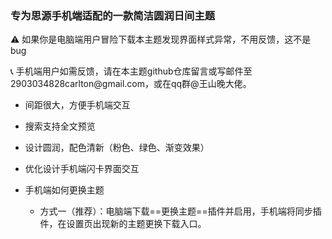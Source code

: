 ### 专为思源手机端适配的一款简洁圆润日间主题

⚠ 如果你是电脑端用户冒险下载本主题发现界面样式异常，不用反馈，这不是bug

📞 手机端用户如需反馈，请在本主题github仓库留言或写邮件至2903034828carlton\@gmail.com，或在qq群@王山晚大佬。

*   间距很大，方便手机端交互

*   搜索支持全文预览

*   设计圆润，配色清新（粉色、绿色、渐变效果）

*   优化设计手机端闪卡界面交互





*   手机端如何更换主题

    *   方式一（推荐）：电脑端下载==更换主题==插件并启用，手机端将同步插件，在设置页出现新的主题更换下载入口。

